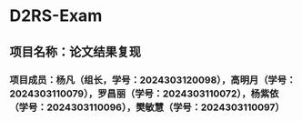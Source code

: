 # D2RS-Exam
## 项目名称：论文结果复现
### 项目成员：杨凡（组长，学号：2024303120098），高明月（学号：2024303110079），罗昌丽（学号：2024303110072），杨紫依（学号：2024303110096），樊敏慧（学号：2024303110097）
